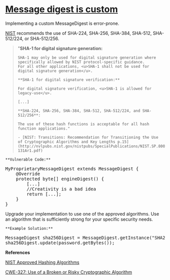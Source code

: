 # [Message digest is custom](http://find-sec-bugs.github.io/bugs.htm#CUSTOM_MESSAGE_DIGEST)

Implementing a custom MessageDigest is error-prone.

[NIST](http://csrc.nist.gov/groups/ST/toolkit/secure_hashing.html) recommends the use of SHA-224, SHA-256, SHA-384, SHA-512, SHA-512/224, or SHA-512/256.

> "**SHA-1 for digital signature generation:**  
> 
>     SHA-1 may only be used for digital signature generation where specifically allowed by NIST protocol-specific guidance.
>     For all other applications, <u>SHA-1 shall not be used for digital signature generation</u>.  
> 
>     **SHA-1 for digital signature verification:**  
> 
>     For digital signature verification, <u>SHA-1 is allowed for legacy-use</u>.  
> 
>     [...]  
> 
>     **SHA-224, SHA-256, SHA-384, SHA-512, SHA-512/224, and SHA-512/256**:  
> 
>     The use of these hash functions is acceptable for all hash function applications."  
> 
>     - [NIST: Transitions: Recommendation for Transitioning the Use of Cryptographic Algorithms and Key Lengths p.15](http://nvlpubs.nist.gov/nistpubs/SpecialPublications/NIST.SP.800-131Ar1.pdf)

    **Vulnerable Code:**  

<pre>MyProprietaryMessageDigest extends MessageDigest {
    @Override
    protected byte[] engineDigest() {
        [...]
        //Creativity is a bad idea
        return [...];
    }
}</pre>

Upgrade your implementation to use one of the approved algorithms. Use an algorithm that is sufficiently strong for your specific security needs.

    **Example Solution:**  

<pre>MessageDigest sha256Digest = MessageDigest.getInstance("SHA256");
sha256Digest.update(password.getBytes());</pre>

**References**  

[NIST Approved Hashing Algorithms](http://csrc.nist.gov/groups/ST/toolkit/secure_hashing.html)  

[CWE-327: Use of a Broken or Risky Cryptographic Algorithm](http://cwe.mitre.org/data/definitions/327.html)